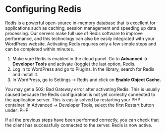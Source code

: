 # Configuring Redis

Redis is a powerful open-source in-memory database that is excellent for applications such as caching, session management and speeding up data processing. Our servers make full use of Redis software to improve performance, and this technology can also be easily integrated with your WordPress website. Activating Redis requires only a few simple steps and can be completed within minutes.


1. Make sure Redis is enabled in the cloud panel. Go to **Advanced → Developer Tools** and activate (toggle) the last option, Redis.
2. Log in to WordPress and go to Plugins. In the library, search for Redis and install it.
3. In WordPress, go to Settings → Redis and click on **Enable Object Cache.**



You may get a 502: Bad Gateway error after activating Redis. This is usually caused because the Redis configuration is not yet correctly connected to the application server. 
This is easily solved by restarting your PHP container. In Advanced → Developer Tools, select the first Restart button under .PHP

If all the previous steps have been performed correctly, you can check that the client has successfully connected to the server. Redis is now active.

